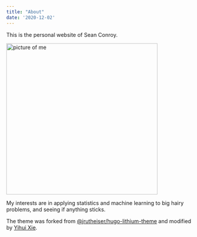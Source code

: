 ```yaml
---
title: "About"
date: '2020-12-02'
---
```


This is the personal website of Sean Conroy.

<img src="/./about_files/IMG_6575.png" alt="picture of me" width="400px"/>

My interests are in applying statistics and machine learning to big hairy problems, and seeing if anything sticks.


The theme was forked from [@jrutheiser/hugo-lithium-theme](https://github.com/jrutheiser/hugo-lithium-theme) and modified by [Yihui Xie](https://github.com/yihui/hugo-lithium).
